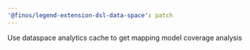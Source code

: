 ```yaml
---
'@finos/legend-extension-dsl-data-space': patch
---
```


Use dataspace analytics cache to get mapping model coverage analysis
